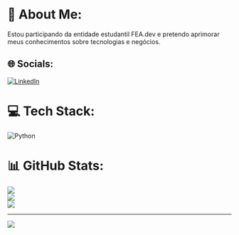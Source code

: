 # 💫 About Me:
Estou participando da entidade estudantil FEA.dev e pretendo aprimorar meus conhecimentos sobre tecnologias e negócios.


## 🌐 Socials:
[![LinkedIn](https://img.shields.io/badge/LinkedIn-%230077B5.svg?logo=linkedin&logoColor=white)](https://www.linkedin.com/in/gabriel-barrada-34bb47260/) 

# 💻 Tech Stack:
![Python](https://img.shields.io/badge/python-3670A0?style=for-the-badge&logo=python&logoColor=ffdd54)
# 📊 GitHub Stats:
![](https://github-readme-stats.vercel.app/api?username=Gabriel-Barrada&theme=highcontrast&hide_border=true&include_all_commits=false&count_private=false)<br/>
![](https://github-readme-streak-stats.herokuapp.com/?user=Gabriel-Barrada&theme=highcontrast&hide_border=true)<br/>
![](https://github-readme-stats.vercel.app/api/top-langs/?username=Gabriel-Barrada&theme=highcontrast&hide_border=true&include_all_commits=false&count_private=false&layout=compact)

---
[![](https://visitcount.itsvg.in/api?id=Gabriel-Barrada&icon=2&color=13)](https://visitcount.itsvg.in)

<!-- Proudly created with GPRM ( https://gprm.itsvg.in ) -->
